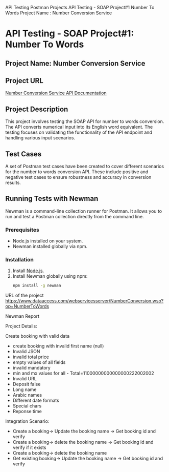 API Testing Postman Projects
API Testing - SOAP Project#1 Number To Words
Project Name : Number Conversion Service
# API Testing - SOAP Project#1: Number To Words

## Project Name: Number Conversion Service

## Project URL
[Number Conversion Service API Documentation](https://www.dataaccess.com/webservicesserver/NumberConversion.wso?op=NumberToWords)

## Project Description
This project involves testing the SOAP API for number to words conversion. The API converts numerical input into its English word equivalent. The testing focuses on validating the functionality of the API endpoint and handling various input scenarios.

## Test Cases
A set of Postman test cases have been created to cover different scenarios for the number to words conversion API. These include positive and negative test cases to ensure robustness and accuracy in conversion results.

## Running Tests with Newman
Newman is a command-line collection runner for Postman. It allows you to run and test a Postman collection directly from the command line.

### Prerequisites
- Node.js installed on your system.
- Newman installed globally via npm.

### Installation
1. Install [Node.js](https://nodejs.org/).
2. Install Newman globally using npm:
   ```sh
   npm install -g newman

URL of the project https://www.dataaccess.com/webservicesserver/NumberConversion.wso?op=NumberToWords

Newman Report




Project Details:

Create booking with valid data
- create booking with invalid first name (null)
- Invalid JSON
- invalid total price
- empty values of all fields
- invalid mandatory
- min and mx values for all - Total=11000000000000000222002002
- Invalid URL
- Deposit false
- Long name
- Arabic names
- Different date formats
- Special chars
- Reponse time

Integration Scenario:
- Create a booking-> Update the booking name -> Get booking id and verify
- Create a booking-> delete the booking name -> Get booking id and verify if it exists
- Create a booking-> delete the booking name 
- Get existing booking-> Update the booking name -> Get booking id and verify
